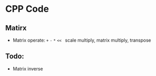 # CPP Code

## Matirx
- Matrix operate: `+` `-` `*`  `<< ` scale multiply, matrix multiply, transpose
  
## Todo:
- Matrix inverse
